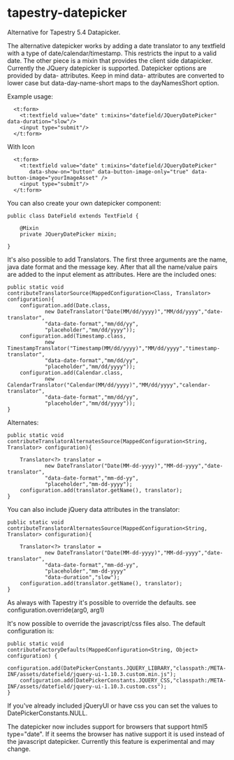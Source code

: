 tapestry-datepicker
===================

Alternative for Tapestry 5.4 Datapicker.

The alternative datepicker works by adding a date translator to any textfield with a type of date/calendar/timestamp. 
This restricts the input to a valid date. The other piece is a mixin that provides the client side datapicker. 
Currently the JQuery datepicker is supported. Datepicker options are provided by data- attributes. Keep in mind 
data- attributes are converted to lower case but data-day-name-short maps to the dayNamesShort option.


Example usage:

      <t:form>
      	<t:textfield value="date" t:mixins="datefield/JQueryDatePicker" data-duration="slow"/>
      	<input type="submit"/>
      </t:form>
      
With Icon
    
      <t:form>
      	<t:textfield value="date" t:mixins="datefield/JQueryDatePicker" 
      	   data-show-on="button" data-button-image-only="true" data-button-image="yourImageAsset" />
      	<input type="submit"/>
      </t:form>
      
You can also create your own datepicker component:


    public class DateField extends TextField {
	
	    @Mixin
        private JQueryDatePicker mixin;

    }

It's also possible to add Translators. The first three arguments are the name, java date format and the message key.
After that all the name/value pairs are added to the input element as attributes. Here are the included ones:

	public static void contributeTranslatorSource(MappedConfiguration<Class, Translator> configuration){
		configuration.add(Date.class, 
				new DateTranslator("Date(MM/dd/yyyy)","MM/dd/yyyy","date-translator",
				"data-date-format","mm/dd/yy",
				"placeholder","mm/dd/yyyy"));
		configuration.add(Timestamp.class, 
				new TimestampTranslator("Timestamp(MM/dd/yyyy)","MM/dd/yyyy","timestamp-translator",
				"data-date-format","mm/dd/yy",
				"placeholder","mm/dd/yyyy"));
		configuration.add(Calendar.class, 
				new CalendarTranslator("Calendar(MM/dd/yyyy)","MM/dd/yyyy","calendar-translator",
				"data-date-format","mm/dd/yy",
				"placeholder","mm/dd/yyyy"));
	}
	
Alternates:
	
	public static void contributeTranslatorAlternatesSource(MappedConfiguration<String, Translator> configuration){
		
		Translator<?> translator = 
				new DateTranslator("Date(MM-dd-yyyy)","MM-dd-yyyy","date-translator",
				"data-date-format","mm-dd-yy",
				"placeholder","mm-dd-yyyy");
		configuration.add(translator.getName(), translator);
	}
	
You can also include jQuery data attributes in the translator:

	public static void contributeTranslatorAlternatesSource(MappedConfiguration<String, Translator> configuration){
		
		Translator<?> translator = 
				new DateTranslator("Date(MM-dd-yyyy)","MM-dd-yyyy","date-translator",
				"data-date-format","mm-dd-yy",
				"placeholder","mm-dd-yyyy"
				"data-duration","slow");
		configuration.add(translator.getName(), translator);
	}
	
As always with Tapestry it's possible to override the defaults. see configuration.override(arg0, arg1)

It's now possible to override the javascript/css files also. The default configuration is:

    public static void contributeFactoryDefaults(MappedConfiguration<String, Object> configuration) {   	
    	configuration.add(DatePickerConstants.JQUERY_LIBRARY,"classpath:/META-INF/assets/datefield/jquery-ui-1.10.3.custom.min.js");
    	configuration.add(DatePickerConstants.JQUERY_CSS,"classpath:/META-INF/assets/datefield/jquery-ui-1.10.3.custom.css");
    }
    
If you've already included jQueryUI or have css you can set the values to DatePickerConstants.NULL.

The datepicker now includes support for browsers that support html5 type="date". If it seems the browser has native
support it is used instead of the javascript datepicker. Currently this feature is experimental and may change.

